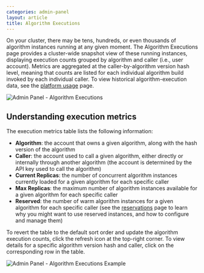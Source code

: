```yaml
---
categories: admin-panel
layout: article
title: Algorithm Executions
---
```


On your cluster, there may be tens, hundreds, or even thousands of algorithm instances running at any given moment. The Algorithm Executions page provides a cluster-wide snapshot view of these running instances, displaying execution counts grouped by algorithm and caller (i.e., user account). Metrics are aggregated at the caller-by-algorithm version hash level, meaning that counts are listed for each individual algorithm build invoked by each individual caller. To view historical algorithm-execution data, see the [platform usage](./687299) page.

![Admin Panel - Algorithm Executions]({{site.url}}/developers/images/post_images/algo-images-admin/algo-1608485000992.png)

## Understanding execution metrics

The execution metrics table lists the following information:

*   **Algorithm**: the account that owns a given algorithm, along with the hash version of the algorithm
*   **Caller**: the account used to call a given algorithm, either directly or internally through another algorithm (the account is determined by the API key used to call the algorithm)
*   **Current Replicas**: the number of concurrent algorithm instances currently loaded for a given algorithm for each specific caller
*   **Max Replicas**: the maximum number of algorithm instances available for a given algorithm for each specific caller
*   **Reserved**: the number of warm algorithm instances for a given algorithm for each specific caller (see the [reservations](./687290) page to learn why you might want to use reserved instances, and how to configure and manage them)

To revert the table to the default sort order and update the algorithm execution counts, click the refresh icon at the top-right corner. To view details for a specific algorithm version hash and caller, click on the corresponding row in the table.

![Admin Panel - Algorithm Executions Example]({{site.url}}/developers/images/post_images/algo-images-admin/algo-1608488577239.png)